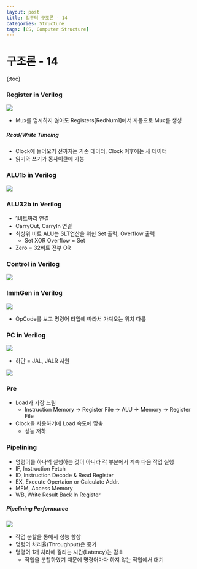 ```yaml
---
layout: post
title: 컴퓨터 구조론 - 14
categories: Structure
tags: [CS, Computer Structure]
---
```


# 구조론 - 14

{:toc}

### Register in Verilog

<img src="https://github.com/L-Hyun/L-Hyun.github.io/blob/main/assets/CS/14-1.png?raw=true" />

- Mux를 명시하지 않아도 Registers[RedNum1]에서 자동으로 Mux를 생성

##### Read/Write Timeing

- Clock에 들어오기 전까지는 기존 데이터, Clock 이후에는 새 데이터
- 읽기와 쓰기가 동사이클에 가능

### ALU1b in Verilog

<img src="https://github.com/L-Hyun/L-Hyun.github.io/blob/main/assets/CS/14-2.png?raw=true" />

### ALU32b in Verilog

- 1비트짜리 연결
- CarryOut, CarryIn 연결
- 최상위 비트 ALU는 SLT연산을 위한 Set 출력, Overflow 출력
  - Set XOR Overflow = Set
- Zero = 32비트 전부 OR

### Control in Verilog

<img src="https://github.com/L-Hyun/L-Hyun.github.io/blob/main/assets/CS/14-3.png?raw=true" />

### ImmGen in Verilog

<img src="https://github.com/L-Hyun/L-Hyun.github.io/blob/main/assets/CS/14-4.png?raw=true" />

- OpCode를 보고 명령어 타입에 따라서 가져오는 위치 다름

### PC in Verilog

<img src="https://github.com/L-Hyun/L-Hyun.github.io/blob/main/assets/CS/14-5.png?raw=true" />

- 하단 = JAL, JALR 지원

<img src="https://github.com/L-Hyun/L-Hyun.github.io/blob/main/assets/CS/14-6.png?raw=true" />

### Pre

- Load가 가장 느림
  - Instruction Memory -> Register File -> ALU -> Memory -> Register File
- Clock을 사용하기에 Load 속도에 맞춤
  - 성능 저하

### Pipelining

- 명령어를 하나씩 실행하는 것이 아니라 각 부분에서 계속 다음 작업 실행
- IF, Instruction Fetch
- ID, Instruction Decode & Read Register
- EX, Execute Opertaion or Calculate Addr.
- MEM, Access Memory
- WB, Write Result Back In Register

##### Pipelining Performance

<img src="https://github.com/L-Hyun/L-Hyun.github.io/blob/main/assets/CS/14-7.png?raw=true" />

- 작업 분할을 통해서 성능 향상
- 명령어 처리율(Throughput)은 증가
- 명령어 1개 처리에 걸리는 시간(Latency)는 감소
  - 작업을 분할하였기 때문에 명령어마다 하지 않는 작업에서 대기
